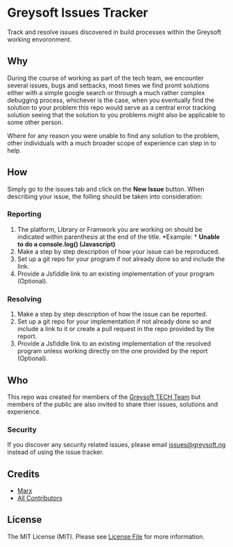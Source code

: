 # Greysoft Issues Tracker
Track and resolve issues discovered in build processes within the Greysoft working envoronment.

## Why
 
During the course of working as part of the tech team, we encounter several issues, bugs and setbacks, most times we find promt solutions either with a simple google search or through a much rather complex debugging process, whichever is the case, when you eventually find the solution to your problem this repo would serve as a central error tracking solution seeing that the solution to you problems might also be applicable to some other person.

Where for any reason you were unable to find any solution to the problem, other individuals with a much broader scope of experience can step in to help.

## How

Simply go to the issues tab and click on the **New Issue** button.
When describing your issue, the folling should be taken into consideration:

### Reporting

1. The platform, Library or Framwork you are working on should be indicated within parenthesis at the end of the title. *Example: * **Unable to do a console.log() (Javascript)**
2. Make a step by step description of how your issue can be reproduced.
3. Set up a git repo for your program if not already done so and include the link.
4. Provide a Jsfiddle link to an existing implementation of your program (Optional).

### Resolving

1. Make a step by step description of how the issue can be reported.
3. Set up a git repo for your implementation if not already done so and include a link to it or create a pull request in the repo provided by the report.
4. Provide a Jsfiddle link to an existing implementation of the resolved program unless working directly on the one provided by the report (Optional).

## Who

This repo was created for members of the [Greysoft TECH Team](https://github.com/Greysoft-Team) but members of the public are also invited to share thier issues, solutions and experience.

### Security

If you discover any security related issues, please email [issues@greysoft.ng](mailto:issues@greysoft.ng) instead of using the issue tracker.

## Credits

- [Marx](https://github.com/3m1n3nc3)
- [All Contributors](../../contributors)

## License

The MIT License (MIT). Please see [License File](LICENSE.md) for more information.
